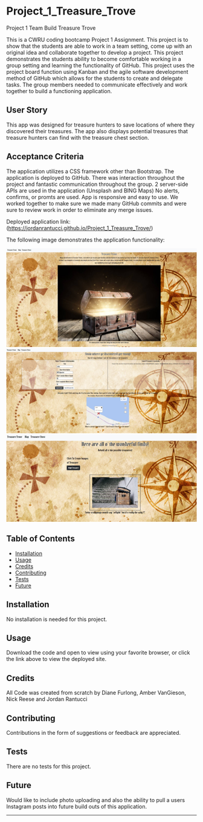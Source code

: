 # Project_1_Treasure_Trove
Project 1 Team Build Treasure Trove 

This is a CWRU coding bootcamp Project 1 Assignment.  This project is to show that the students are able to work in a team setting, come up with an original idea and
collaborate together to develop a project.  This project demonstrates the students ability to become comfortable working in a group setting and learning the functionality of GitHub. This project uses the project board function using Kanban and the agile software development method of GitHub which allows for the students to create and delegate tasks.  The group members needed to communicate effectively and work together to build a functioning application.

## User Story

This app was designed for treasure hunters to save locations of where they discovered their treasures.  The app also displays potential treasures that treasure
hunters can find with the treasure chest section.  


## Acceptance Criteria

The application utilizes a CSS framework other than Bootstrap.
The application is deployed to GitHub.
There was interaction throughout the project and fantastic communication throughout the group.
2 server-side APIs are used in the application (Unsplash and BING Maps)
No alerts, confirms, or promts are used.
App is responsive and easy to use.
We worked together to make sure we made many GitHub commits and were sure to review work in order to eliminate any merge issues.


Deployed application link: (https://jordanrantucci.github.io/Project_1_Treasure_Trove/)

The following image demonstrates the application functionality:

<img src = "./assets/images/Treasure_Trove.jpg">
<img src = "./assets/images/map_example.jpg">
<img src = "./assets/images/treasure_chest_example.jpg">


## Table of Contents

* [Installation](#installation)
* [Usage](#usage)
* [Credits](#credits)
* [Contributing](#contributing)
* [Tests](#tests)
* [Future](#future)


## Installation

No installation is needed for this project.


## Usage 

Download the code and open to view using your favorite browser, or click the link above to view the deployed site.


## Credits

All Code was created from scratch by Diane Furlong, Amber VanGieson, Nick Reese and Jordan Rantucci


## Contributing

Contributions in the form of suggestions or feedback are appreciated.


## Tests

There are no tests for this project.

## Future 

Would like to include photo uploading and also the ability to pull a users Instagram posts into future build outs of this application. 

---
